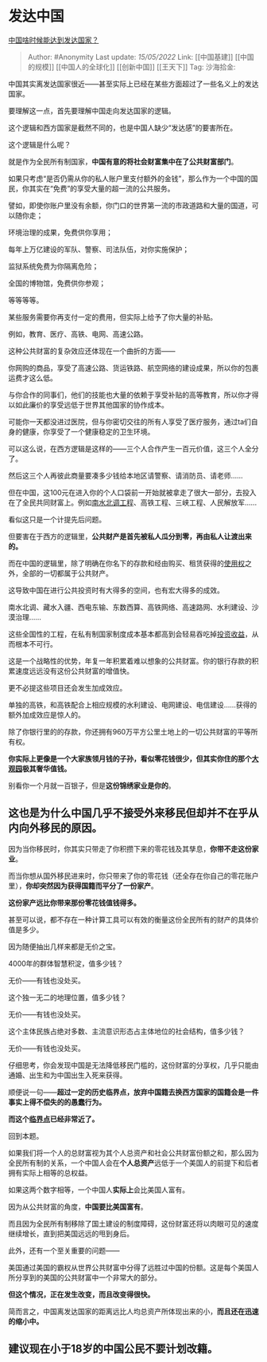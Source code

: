 # 发达中国
[中国啥时候能达到发达国家？](https://www.zhihu.com/question/372832944/answer/2482482060)

> Author: #Anonymity
> Last update: *15/05/2022*
> Link: [[中国基建]] [[中国的规模]] [[中国人的全球化]] [[创新中国]] [[王天下]]
> Tag:
> 沙海拾金:

中国其实离发达国家很近——甚至实际上已经在某些方面超过了一些名义上的发达国家。

要理解这一点，首先要理解中国走向发达国家的逻辑。

这个逻辑和西方国家是截然不同的，也是中国人缺少“发达感”的要害所在。

这个逻辑是什么呢？

就是作为全民所有制国家，**中国有意的将社会财富集中在了公共财富部门**。

如果只考虑“是否仍需从你的私人账户里支付额外的金钱”，那么作为一个中国的国民，你其实在“免费”的享受大量的超一流的公共服务。

譬如，即使你账户里没有余额，你门口的世界第一流的市政道路和大量的国道，可以随你走；

环境治理的成果，免费供你享用；

每年上万亿建设的军队、警察、司法队伍，对你实施保护；

监狱系统免费为你隔离危险；

全国的博物馆，免费供你参观；

等等等等。

某些服务需要你再支付一定的费用，但实际上给予了你大量的补贴。

例如，教育、医疗、高铁、电网、高速公路。

这种公共财富的复杂效应还体现在一个曲折的方面——

你网购的商品，享受了高速公路、货运铁路、航空网络的建设成果，所以你的包裹运费才这么低。

与你合作的同事们，他们的技能也大量的依赖于享受补贴的高等教育，所以你才得以如此廉价的享受远低于世界其他国家的协作成本。

可能你一天都没进过医院，但与你密切交往的所有人享受了医疗服务，通过ta们自身的健康，你享受了一个健康稳定的卫生环境。

可以这么说，在西方逻辑是这样的——三个人合作产生一百元价值，这三个人全分了。

然后这三个人再彼此商量要凑多少钱给本地区请警察、请消防员、请老师……

但在中国，这100元在进入你的个人口袋前一开始就被拿走了很大一部分，去投入在了全民共同财富上。例如[南水北调工程](https://www.zhihu.com/search?q=%E5%8D%97%E6%B0%B4%E5%8C%97%E8%B0%83%E5%B7%A5%E7%A8%8B&search_source=Entity&hybrid_search_source=Entity&hybrid_search_extra=%7B%22sourceType%22%3A%22answer%22%2C%22sourceId%22%3A2482482060%7D)、高铁工程、三峡工程、人民解放军……

看似这只是一个计提先后问题。

但要害在于西方的逻辑里，**公共财产是首先被私人瓜分到零，再由私人让渡出来的。**

而在中国的逻辑里，除了明确在你名下的存款和经由购买、租赁获得的[使用权](https://www.zhihu.com/search?q=%E4%BD%BF%E7%94%A8%E6%9D%83&search_source=Entity&hybrid_search_source=Entity&hybrid_search_extra=%7B%22sourceType%22%3A%22answer%22%2C%22sourceId%22%3A2482482060%7D)之外，全部的一切都属于公共财产。

这导致中国在进行公共投资时有大得多的空间，也有宏大得多的成效。

南水北调、藏水入疆、西电东输、东数西算、高铁网络、高速路网、水利建设、沙漠治理……

这些全国性的工程，在私有制国家制度成本基本都高到会轻易吞吃掉[投资收益](https://www.zhihu.com/search?q=%E6%8A%95%E8%B5%84%E6%94%B6%E7%9B%8A&search_source=Entity&hybrid_search_source=Entity&hybrid_search_extra=%7B%22sourceType%22%3A%22answer%22%2C%22sourceId%22%3A2482482060%7D)，从而根本不可行。

这是一个战略性的优势，年复一年积累着难以想象的公共财富。你的银行存款的积累速度远远没有这份公共财富的增值快。

更不必提这些项目还会发生加成效应。

单独的高铁，和高铁配合上相应规模的水利建设、电网建设、电信建设……获得的额外加成效应是惊人的。

除了你银行里的的存款，你还拥有960万平方公里土地上的一切公共财富的平等所有权。

**你实际上更像是一个大家族领月钱的子孙，看似零花钱很少，但其实你住的那个[大观园](https://www.zhihu.com/search?q=%E5%A4%A7%E8%A7%82%E5%9B%AD&search_source=Entity&hybrid_search_source=Entity&hybrid_search_extra=%7B%22sourceType%22%3A%22answer%22%2C%22sourceId%22%3A2482482060%7D)极其奢华值钱。**

别看你一个月就一百银子，但是**这份锦绣家业是你的**。

## **这也是为什么中国几乎不接受外来移民但却并不在乎从内向外移民的原因。**

因为当你移民时，你其实只带走了你积攒下来的零花钱及其孳息，**你带不走这份家业**。

而当你想从国外移民进来时，你只带来了你的零花钱（还全存在你自己的零花账户里），**你却突然因为获得国籍而平分了一份家产**。

**这份家产远比你带来那份零花钱值钱得多。**

甚至可以说，都不存在一种计算工具可以有效的衡量这份全民所有的财产的具体价值是多少。

因为随便抽出几样来都是无价之宝。

4000年的群体智慧积淀，值多少钱？

无价——有钱也没处买。

这个独一无二的地理位置，值多少钱？

无价——有钱也没处买。

这个主体民族占绝对多数、主流意识形态占主体地位的社会结构，值多少钱？

无价——有钱也没处买。

仔细思考，你会发现中国是无法降低移民门槛的，这份财富的分享权，几乎只能由通婚、出生和为中国出生入死来获得。

顺便说一句——**超过一定的历史临界点，放弃中国籍去换西方国家的国籍会是一件事实上得不偿失的的愚蠢行为。**

**而这个[临界点](https://www.zhihu.com/search?q=%E4%B8%B4%E7%95%8C%E7%82%B9&search_source=Entity&hybrid_search_source=Entity&hybrid_search_extra=%7B%22sourceType%22%3A%22answer%22%2C%22sourceId%22%3A2482482060%7D)已经非常近了。**

回到本题。

如果我们将一个人的总财富视为其个人总资产和社会公共财富份额之和，那么因为全民所有制的关系，一个中国人会在**个人总资产**远低于一个美国人的前提下和后者拥有实际上相等的总权益。

如果这两个数字相等，一个中国人**实际上**会比美国人富有。

因为从公共财富的角度，**中国要比美国富有**。

而且因为全民所有制移除了国土建设的制度障碍，这份财富还将以肉眼可见的速度继续增长，直到把美国远远的甩到身后。

此外，还有一个至关重要的问题——

美国通过美国的霸权从世界公共财富中分得了远胜过中国的份额。这是每个美国人所分享到的美国的公共财富中一个非常大的部分。

**但这个情况，正在发生改变，而且改变得很快。**

简而言之，中国离发达国家的距离远比人均总资产所体现出来的小，**而且还在迅速的缩小中。**

## **建议现在小于18岁的中国公民不要计划改籍。**
